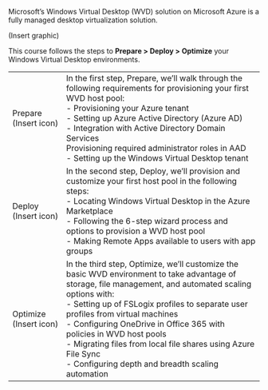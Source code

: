 Microsoft’s Windows Virtual Desktop (WVD) solution on Microsoft Azure is a fully managed desktop virtualization solution.  
 
(Insert graphic)

This course follows the steps to **Prepare > Deploy > Optimize** your Windows Virtual Desktop environments. 
 
| | |
|-|-|
|Prepare (Insert icon)|In the first step, Prepare, we’ll walk through the following requirements for provisioning your first WVD host pool:<br>- Provisioning your Azure tenant <br>- Setting up Azure Active Directory (Azure AD) <br> - Integration with Active Directory Domain Services <br>Provisioning required administrator roles in AAD <br>- Setting up the Windows Virtual Desktop tenant |
|Deploy (Insert icon)|In the second step, Deploy, we’ll provision and customize your first host pool in the following steps: <br>- Locating Windows Virtual Desktop in the Azure Marketplace <br>- Following the 6-step wizard process and options to provision a WVD host pool <br> - Making Remote Apps available to users with app groups|
|Optimize (Insert icon)|In the third step, Optimize, we’ll customize the basic WVD environment to take advantage of storage, file management, and automated scaling options with:  <br>- Setting up of FSLogix profiles to separate user profiles from virtual machines<br>- Configuring OneDrive in Office 365 with policies in WVD host pools<br> - Migrating files from local file shares using Azure File Sync <br>- Configuring depth and breadth scaling automation| 